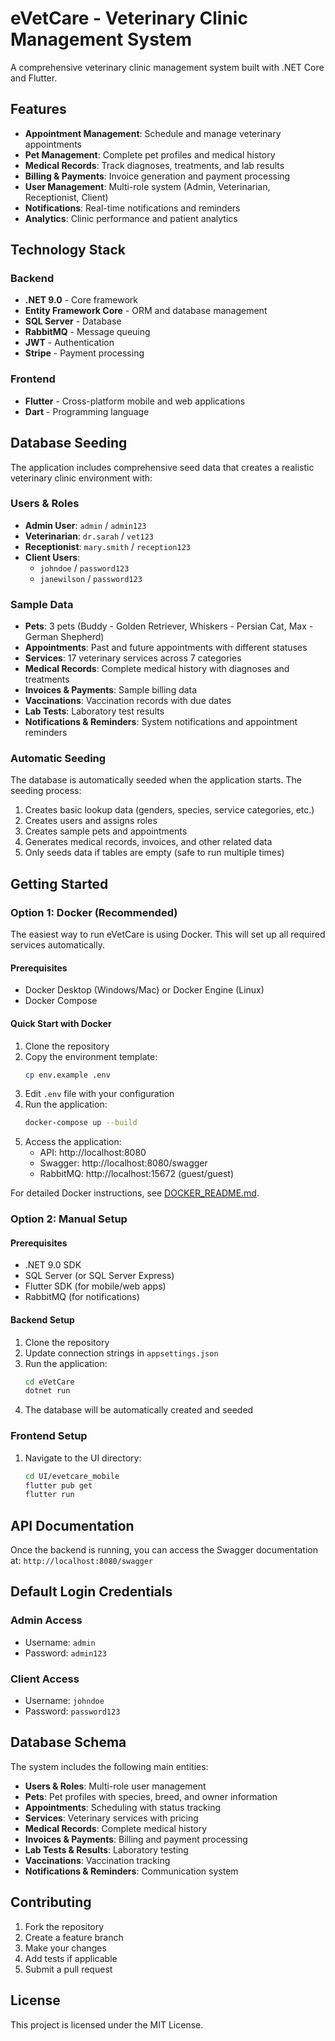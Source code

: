 # eVetCare - Veterinary Clinic Management System

A comprehensive veterinary clinic management system built with .NET Core and Flutter.

## Features

- **Appointment Management**: Schedule and manage veterinary appointments
- **Pet Management**: Complete pet profiles and medical history
- **Medical Records**: Track diagnoses, treatments, and lab results
- **Billing & Payments**: Invoice generation and payment processing
- **User Management**: Multi-role system (Admin, Veterinarian, Receptionist, Client)
- **Notifications**: Real-time notifications and reminders
- **Analytics**: Clinic performance and patient analytics

## Technology Stack

### Backend
- **.NET 9.0** - Core framework
- **Entity Framework Core** - ORM and database management
- **SQL Server** - Database
- **RabbitMQ** - Message queuing
- **JWT** - Authentication
- **Stripe** - Payment processing

### Frontend
- **Flutter** - Cross-platform mobile and web applications
- **Dart** - Programming language

## Database Seeding

The application includes comprehensive seed data that creates a realistic veterinary clinic environment with:

### Users & Roles
- **Admin User**: `admin` / `admin123`
- **Veterinarian**: `dr.sarah` / `vet123`
- **Receptionist**: `mary.smith` / `reception123`
- **Client Users**: 
  - `johndoe` / `password123`
  - `janewilson` / `password123`

### Sample Data
- **Pets**: 3 pets (Buddy - Golden Retriever, Whiskers - Persian Cat, Max - German Shepherd)
- **Appointments**: Past and future appointments with different statuses
- **Services**: 17 veterinary services across 7 categories
- **Medical Records**: Complete medical history with diagnoses and treatments
- **Invoices & Payments**: Sample billing data
- **Vaccinations**: Vaccination records with due dates
- **Lab Tests**: Laboratory test results
- **Notifications & Reminders**: System notifications and appointment reminders

### Automatic Seeding
The database is automatically seeded when the application starts. The seeding process:
1. Creates basic lookup data (genders, species, service categories, etc.)
2. Creates users and assigns roles
3. Creates sample pets and appointments
4. Generates medical records, invoices, and other related data
5. Only seeds data if tables are empty (safe to run multiple times)

## Getting Started

### Option 1: Docker (Recommended)

The easiest way to run eVetCare is using Docker. This will set up all required services automatically.

#### Prerequisites
- Docker Desktop (Windows/Mac) or Docker Engine (Linux)
- Docker Compose

#### Quick Start with Docker
1. Clone the repository
2. Copy the environment template:
   ```bash
   cp env.example .env
   ```
3. Edit `.env` file with your configuration
4. Run the application:
   ```bash
   docker-compose up --build
   ```
5. Access the application:
   - API: http://localhost:8080
   - Swagger: http://localhost:8080/swagger
   - RabbitMQ: http://localhost:15672 (guest/guest)

For detailed Docker instructions, see [DOCKER_README.md](DOCKER_README.md).

### Option 2: Manual Setup

#### Prerequisites
- .NET 9.0 SDK
- SQL Server (or SQL Server Express)
- Flutter SDK (for mobile/web apps)
- RabbitMQ (for notifications)

#### Backend Setup
1. Clone the repository
2. Update connection strings in `appsettings.json`
3. Run the application:
   ```bash
   cd eVetCare
   dotnet run
   ```
4. The database will be automatically created and seeded

### Frontend Setup
1. Navigate to the UI directory:
   ```bash
   cd UI/evetcare_mobile
   flutter pub get
   flutter run
   ```

## API Documentation
Once the backend is running, you can access the Swagger documentation at:
`http://localhost:8080/swagger`

## Default Login Credentials

### Admin Access
- Username: `admin`
- Password: `admin123`

### Client Access
- Username: `johndoe`
- Password: `password123`

## Database Schema

The system includes the following main entities:
- **Users & Roles**: Multi-role user management
- **Pets**: Pet profiles with species, breed, and owner information
- **Appointments**: Scheduling with status tracking
- **Services**: Veterinary services with pricing
- **Medical Records**: Complete medical history
- **Invoices & Payments**: Billing and payment processing
- **Lab Tests & Results**: Laboratory testing
- **Vaccinations**: Vaccination tracking
- **Notifications & Reminders**: Communication system

## Contributing

1. Fork the repository
2. Create a feature branch
3. Make your changes
4. Add tests if applicable
5. Submit a pull request

## License

This project is licensed under the MIT License.